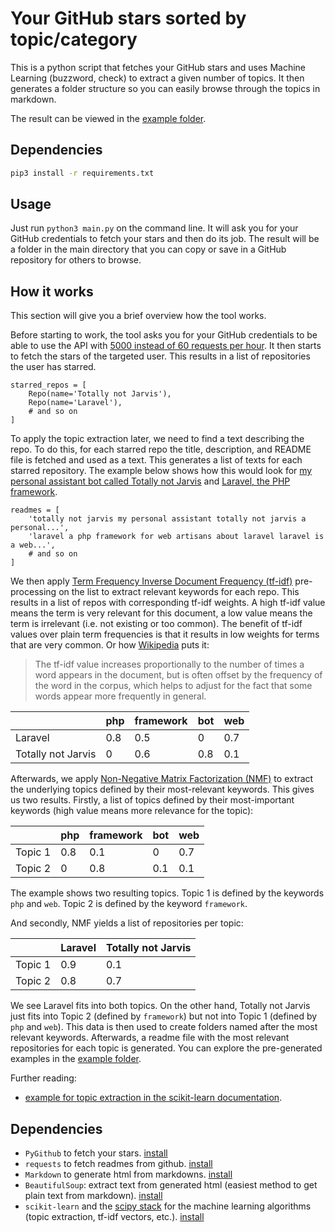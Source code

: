 # Your GitHub stars sorted by topic/category

This is a python script that fetches your GitHub stars and uses Machine Learning (buzzword, check) to extract a given number of topics. It then generates a folder structure so you can easily browse through the topics in markdown.

The result can be viewed in the [example folder](example/).

## Dependencies
```bash
pip3 install -r requirements.txt
```

## Usage

Just run `python3 main.py` on the command line. It will ask you for your GitHub credentials to fetch your stars and then do its job. The result will be a folder in the main directory that you can copy or save in a GitHub repository for others to browse.

## How it works

This section will give you a brief overview how the tool works.

Before starting to work, the tool asks you for your GitHub credentials to be able to use the API with [5000 instead of 60 requests per hour](https://developer.github.com/v3/#rate-limiting). It then starts to fetch the stars of the targeted user. This results in a list of repositories the user has starred.

```
starred_repos = [
    Repo(name='Totally not Jarvis'),
    Repo(name='Laravel'),
    # and so on
]
```

To apply the topic extraction later, we need to find a text describing the repo. To do this, for each starred repo the title, description, and README file is fetched and used as a text. This generates a list of texts for each starred repository. The example below shows how this would look for [my personal assistant bot called Totally not Jarvis](https://github.com/lorey/totally-not-jarvis) and [Laravel, the PHP framework](https://github.com/laravel/laravel).

```
readmes = [
    'totally not jarvis my personal assistant totally not jarvis a personal...',
    'laravel a php framework for web artisans about laravel laravel is a web...',
    # and so on
]
```

We then apply [Term Frequency Inverse Document Frequency (tf-idf)](https://en.wikipedia.org/wiki/Tf%E2%80%93idf) pre-processing on the list to extract relevant keywords for each repo. This results in a list of repos with corresponding tf-idf weights. A high tf-idf value means the term is very relevant for this document, a low value means the term is irrelevant (i.e. not existing or too common). The benefit of tf-idf values over plain term frequencies is that it results in low weights for terms that are very common. Or how [Wikipedia](https://en.wikipedia.org/wiki/Tf%E2%80%93idf) puts it:

> The tf-idf value increases proportionally to the number of times a word appears in the document, but is often offset by the frequency of the word in the corpus, which helps to adjust for the fact that some words appear more frequently in general.


|                    | php | framework | bot | web |
|--------------------|-----|-----------|-----|-----|
| Laravel            | 0.8 | 0.5       | 0   | 0.7 |
| Totally not Jarvis | 0   | 0.6       | 0.8 | 0.1 |


Afterwards, we apply [Non-Negative Matrix Factorization (NMF)](https://en.wikipedia.org/wiki/Non-negative_matrix_factorization) to extract the underlying topics defined by their most-relevant keywords. This gives us two results. Firstly, a list of topics defined by their most-important keywords (high value means more relevance for the topic):

|         | php | framework | bot | web |
|---------|-----|-----------|-----|-----|
| Topic 1 | 0.8 | 0.1       | 0   | 0.7 |
| Topic 2 | 0   | 0.8       | 0.1 | 0.1 |

The example shows two resulting topics. Topic 1 is defined by the keywords `php` and `web`. Topic 2 is defined by the keyword `framework`.

And secondly, NMF yields a list of repositories per topic:

|         | Laravel | Totally not Jarvis |
|---------|---------|--------------------|
| Topic 1 | 0.9     | 0.1                |
| Topic 2 | 0.8     | 0.7                |

We see Laravel fits into both topics. On the other hand, Totally not Jarvis just fits into Topic 2 (defined by `framework`) but not into Topic 1 (defined by `php` and `web`).
This data is then used to create folders named after the most relevant keywords. Afterwards, a readme file with the most relevant repositories for each topic is generated. You can explore the pre-generated examples in the [example folder](example/).

Further reading:
- [example for topic extraction in the scikit-learn documentation](http://scikit-learn.org/stable/auto_examples/applications/topics_extraction_with_nmf_lda.html#sphx-glr-auto-examples-applications-topics-extraction-with-nmf-lda-py).

## Dependencies

- `PyGithub` to fetch your stars. [install](http://pygithub.readthedocs.io/en/latest/introduction.html#download-and-install)
- `requests` to fetch readmes from github. [install](http://docs.python-requests.org/en/master/user/install/)
- `Markdown` to generate html from markdowns. [install](http://pythonhosted.org/Markdown/install.html)
- `BeautifulSoup`: extract text from generated html (easiest method to get plain text from markdown). [install](https://www.crummy.com/software/BeautifulSoup/bs4/doc/#installing-beautiful-soup)
- `scikit-learn` and the [scipy stack](https://www.scipy.org/install.html#installing-via-pip) for the machine learning algorithms (topic extraction, tf-idf vectors, etc.). [install](http://scikit-learn.org/stable/install.html)
